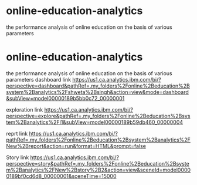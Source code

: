 # online-education-analytics
the performance analysis of online education on the basis of various parameters
# online-education-analytics
the performance analysis of online education on the basis of various parameters
dashboard link
https://us1.ca.analytics.ibm.com/bi/?perspective=dashboard&pathRef=.my_folders%2Fonline%2Beducation%2Bsystem%2Banalytics%2Fshweta%2Bsingh&action=view&mode=dashboard&subView=model00000189b5bb0c72_00000001

 exploration link 
https://us1.ca.analytics.ibm.com/bi/?perspective=explore&pathRef=.my_folders%2Fonline%2Beducation%2Bsystem%2Banalytics%2Fl1&subView=model00000189b59db460_00000004

reprt link
https://us1.ca.analytics.ibm.com/bi/?pathRef=.my_folders%2Fonline%2Beducation%2Bsystem%2Banalytics%2FNew%2Breport&action=run&format=HTML&prompt=false

Story  link 
https://us1.ca.analytics.ibm.com/bi/?perspective=story&pathRef=.my_folders%2Fonline%2Beducation%2Bsystem%2Banalytics%2FNew%2Bstory%2B2&action=view&sceneId=model00000189bf0cd6d8_00000001&sceneTime=15000
